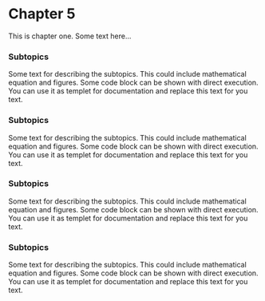 # Chapter 5

This is chapter one. Some text here...

### Subtopics

Some text for describing the subtopics. This could include mathematical equation and figures. Some code block can be shown with direct execution. You can use it as templet for documentation and replace this text for you text.

### Subtopics

Some text for describing the subtopics. This could include mathematical equation and figures. Some code block can be shown with direct execution. You can use it as templet for documentation and replace this text for you text.


### Subtopics

Some text for describing the subtopics. This could include mathematical equation and figures. Some code block can be shown with direct execution. You can use it as templet for documentation and replace this text for you text.


### Subtopics

Some text for describing the subtopics. This could include mathematical equation and figures. Some code block can be shown with direct execution. You can use it as templet for documentation and replace this text for you text.



